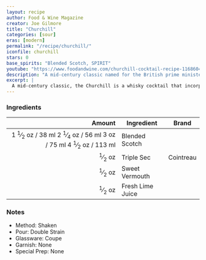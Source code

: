 ```yaml
---
layout: recipe
author: Food & Wine Magazine
creator: Joe Gilmore
title: "Churchill"
categories: [sour]
eras: [modern]
permalink: "/recipe/churchill/"
iconfile: churchill
stars: 0
base_spirits: "Blended Scotch, SPIRIT"
youtube: "https://www.foodandwine.com/churchill-cocktail-recipe-11686043"
description: "A mid-century classic named for the British prime minister, this is a modified Whiskey Sour featuring Scotch, sweet vermouth, and orange liqueur."
excerpt: |
  A mid-century classic, the Churchill is a whisky cocktail that incorporates blended scotch, sweet vermouth, orange liqueur, and lime juice. Essentially, it’s a modified version of the Whiskey Sour template, though one that incorporates elements of a classic Manhattan.<br><br>The drink was created by Joe Gilmore during his time as head bartender at the legendary American Bar located in London’s Savoy Hotel. Having joined the Savoy as a commis waiter while he was still under 18 years old, Gilmore made the acquaintance of many of the hotel’s famous patrons, including Frank Sinatra, Neil Armstrong, Charles De Gaulle, and two-time British prime minister Winston Churchill. The latter became the inspiration behind this drink, which uses a base of Scotch whisky, Churchill’s preferred spirit.<br><br>When presented with the drink, it’s said Churchill returned the favor by gifting Gilmore one of his Cuban cigars.
---
```


### Ingredients

| Amount | Ingredient | Brand |
| -----: | ---------- | ----- |
|    <span class="onex active">1 <sup>1</sup>&frasl;<sub>2</sub> oz / 38 ml</span> <span class="onehalfx">2 <sup>1</sup>&frasl;<sub>4</sub> oz / 56 ml</span> <span class="twox">3 oz / 75 ml</span> <span class="threex">4 <sup>1</sup>&frasl;<sub>2</sub> oz / 113 ml</span>| Blended Scotch|
| <sup>1</sup>&frasl;<sub>2</sub> oz|Triple Sec| Cointreau|
| <sup>1</sup>&frasl;<sub>2</sub> oz| Sweet Vermouth|
| <sup>1</sup>&frasl;<sub>2</sub> oz | Fresh Lime Juice|

### Notes

- Method: Shaken
- Pour: Double Strain
- Glassware: Coupe
- Garnish: None
- Special Prep: None

    
<script type="application/ld+json">
{
  "@context": "https://schema.org",
  "@type": "Recipe",
  "author": {
    "@type": "Person",
    "name": "{{ page.author }}"
    },
  "image": "{%- for page in page.categories limit: 1 %}{% assign cat = site.data.categories | where: "slug", page | first %}{{ site.url }}{{ site.baseurl}}/assets/images/category_{{cat.slug}}.svg{% endfor -%}",
  "description": "{{ page.excerpt | strip_html | replace: '"', "'" }}",
  "recipeIngredient": [

    ],
  "name": "{{ page.title }}",
  "recipeInstructions": [
    {
      "@type": "HowToStep",
      "text": "- Method: Shaken"
    },
    {
      "@type": "HowToStep",
      "text": "- Pour: Double Strain"
    },
    {
      "@type": "HowToStep",
      "text": "- Glassware: Coupe"
    },
    {
      "@type": "HowToStep",
      "text": "- Garnish: None"
    },
    {
      "@type": "HowToStep",
      "text": "- Special Prep: None"
    }
    ],
  "recipeYield": "1 cocktail",
  "recipeCategory": "cocktail",
  {% if page.stars and site.data.ratings[page.iconfile].ratings -%}"aggregateRating": {
   "@type": "AggregateRating",
   "ratingValue": "{%- include stars_metadata.html %}",
   "bestRating": "5",
   "reviewCount": "2"},{%- endif %}
  "recipeCuisine": "global",
  "prepTime": "PT20M",
  "cookTime": "PT15S",
  "keywords": "{{ page.title }}, cocktail, {{ page.eras }}, {%- include category_metadata.html -%}, {%- include spirits_metadata.html -%}"
}
</script>

    
